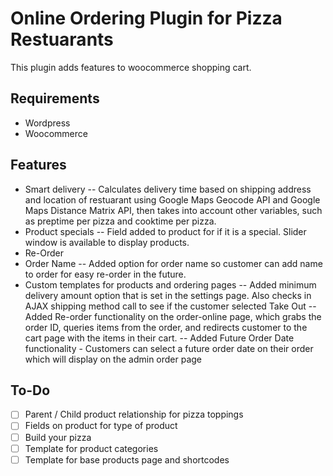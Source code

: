 # Online Ordering Plugin for Pizza Restuarants
This plugin adds features to woocommerce shopping cart. 

## Requirements 
- Wordpress 
- Woocommerce

## Features 
- Smart delivery 
-- Calculates delivery time based on shipping address and location of restuarant using Google Maps Geocode API and Google Maps Distance Matrix API, then takes into account other variables, such as preptime per pizza and cooktime per pizza.
- Product specials 
-- Field added to product for if it is a special. Slider window is available to display products. 
- Re-Order 
- Order Name 
-- Added option for order name so customer can add name to order for easy re-order in the future. 
- Custom templates for products and ordering pages
-- Added minimum delivery amount option that is set in the settings page.  Also checks in AJAX shipping method call to see if the customer selected Take Out
-- Added Re-order functionality on the order-online page, which grabs the order ID, queries items from the order, and redirects customer to the cart page with the items in their cart.
-- Added Future Order Date functionality - Customers can select a future order date on their order which will display on the admin order page

## To-Do 
- [ ] Parent / Child product relationship for pizza toppings
- [ ] Fields on product for type of product 
- [ ] Build your pizza 
- [ ] Template for product categories
- [ ] Template for base products page and shortcodes
